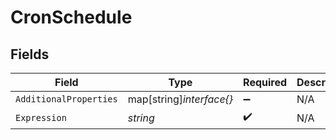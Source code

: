 # CronSchedule


## Fields

| Field                    | Type                     | Required                 | Description              |
| ------------------------ | ------------------------ | ------------------------ | ------------------------ |
| `AdditionalProperties`   | map[string]*interface{}* | :heavy_minus_sign:       | N/A                      |
| `Expression`             | *string*                 | :heavy_check_mark:       | N/A                      |